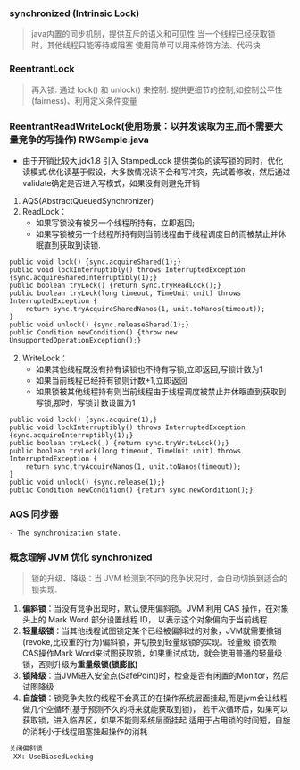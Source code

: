 ### synchronized (Intrinsic Lock)
> java内置的同步机制，提供互斥的语义和可见性.当一个线程已经获取锁时，其他线程只能等待或阻塞
使用简单可以用来修饰方法、代码块

### ReentrantLock
> 再入锁. 通过 lock() 和 unlock() 来控制. 提供更细节的控制,如控制公平性(fairness)、利用定义条件变量

### ReentrantReadWriteLock(使用场景：以并发读取为主,而不需要大量竞争的写操作) RWSample.java
- 由于开销比较大,jdk1.8 引入 StampedLock 提供类似的读写锁的同时，优化读模式.优化读基于假设，大多数情况读不会和写冲突，先试着修改，然后通过validate确定是否进入写模式，如果没有则避免开销
1. AQS(AbstractQueuedSynchronizer) 
1. ReadLock：
    - 如果写锁没有被另一个线程所持有，立即返回;
    - 如果写锁被另一个线程所持有则当前线程由于线程调度目的而被禁止并休眠直到获取到读锁.
```$xslt
public void lock() {sync.acquireShared(1);}
public void lockInterruptibly() throws InterruptedException {sync.acquireSharedInterruptibly(1);}
public boolean tryLock() {return sync.tryReadLock();}
public boolean tryLock(long timeout, TimeUnit unit) throws InterruptedException {
    return sync.tryAcquireSharedNanos(1, unit.toNanos(timeout));
}
public void unlock() {sync.releaseShared(1);}
public Condition newCondition() {throw new UnsupportedOperationException();}
```
2. WriteLock：
    - 如果其他线程既没有持有读锁也不持有写锁,立即返回,写锁计数为1
    - 如果当前线程已经持有锁则计数+1,立即返回
    - 如果锁被其他线程持有则当前线程由于线程调度被禁止并休眠直到获取到写锁,那时，写锁计数设置为1
```$xslt
public void lock() {sync.acquire(1);}
public void lockInterruptibly() throws InterruptedException {sync.acquireInterruptibly(1);}
public boolean tryLock( ) {return sync.tryWriteLock();}
public boolean tryLock(long timeout, TimeUnit unit) throws InterruptedException {
    return sync.tryAcquireNanos(1, unit.toNanos(timeout));
}
public void unlock() {sync.release(1);}
public Condition newCondition() {return sync.newCondition();}
```


### AQS 同步器
    - The synchronization state.    


### 概念理解 JVM 优化 synchronized
> 锁的升级、降级：当 JVM 检测到不同的竞争状况时，会自动切换到适合的锁实现.
1. **偏斜锁**：当没有竞争出现时，默认使用偏斜锁。JVM 利用 CAS 操作，在对象头上的 Mark Word 部分设置线程 ID，
以表示这个对象偏向于当前线程.
2. **轻量级锁**：当其他线程试图锁定某个已经被偏斜过的对象，JVM就需要撤销(revoke,比较重的行为)偏斜锁，并切换到轻量级锁的实现。轻量级
锁依赖CAS操作Mark Word来试图获取锁，如果重试成功，就会使用普通的轻量级锁，否则升级为**重量级锁(锁膨胀)**
3. **锁降级**：当JVM进入安全点(SafePoint)时，检查是否有闲置的Monitor，然后试图降级
4. **自旋锁**：锁竞争失败的线程不会真正的在操作系统层面挂起,而是jvm会让线程做几个空循环(基于预测不久的将来就能获取到锁)，
若干次循环后，如果可以获取锁，进入临界区，如果不能则系统层面挂起
适用于占用锁的时间短，自旋的消耗小于线程阻塞挂起操作的消耗
```bash
关闭偏斜锁
-XX:-UseBiasedLocking
```

